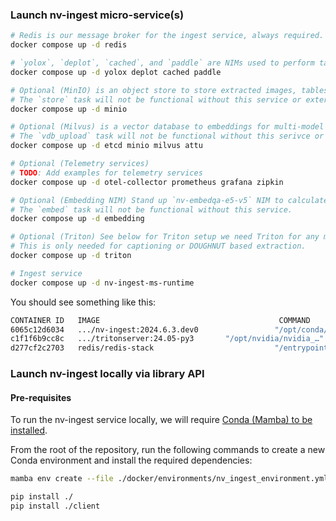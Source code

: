 <!--
SPDX-FileCopyrightText: Copyright (c) 2024, NVIDIA CORPORATION & AFFILIATES.
All rights reserved.
SPDX-License-Identifier: Apache-2.0
-->

### Launch nv-ingest micro-service(s)

```bash
# Redis is our message broker for the ingest service, always required.
docker compose up -d redis

# `yolox`, `deplot`, `cached`, and `paddle` are NIMs used to perform table and chart extraction.
docker compose up -d yolox deplot cached paddle

# Optional (MinIO) is an object store to store extracted images, tables, and charts, by default it is commented out in the docker compose file.
# The `store` task will not be functional without this service or external s3 compliant object store.
docker compose up -d minio

# Optional (Milvus) is a vector database to embeddings for multi-model extractions, by default it is commented out in the docker compose file.
# The `vdb_upload` task will not be functional without this serivce or external Milvus database.
docker compose up -d etcd minio milvus attu

# Optional (Telemetry services)
# TODO: Add examples for telemetry services
docker compose up -d otel-collector prometheus grafana zipkin

# Optional (Embedding NIM) Stand up `nv-embedqa-e5-v5` NIM to calculate embeddings for extracted content.
# The `embed` task will not be functional without this service.
docker compose up -d embedding

# Optional (Triton) See below for Triton setup we need Triton for any model inference
# This is only needed for captioning or DOUGHNUT based extraction.
docker compose up -d triton

# Ingest service
docker compose up -d nv-ingest-ms-runtime
```

You should see something like this:

```bash
CONTAINER ID   IMAGE                                        COMMAND                 CREATED        STATUS                PORTS                              NAMES
6065c12d6034   .../nv-ingest:2024.6.3.dev0                 "/opt/conda/bin/tini…"   6 hours ago    Up 6 hours                                               nv-ingest-ms-runtime-1
c1f1f6b9cc8c   .../tritonserver:24.05-py3       "/opt/nvidia/nvidia_…"   5 days ago     Up 8 hours            0.0.0.0:8000-8002->8000-8002/tcp   devin-nv-ingest-triton-1
d277cf2c2703   redis/redis-stack                           "/entrypoint.sh"         2 weeks ago    Up 8 hours            0.0.0.0:6379->6379/tcp, 8001/tcp   devin-nv-ingest-redis-1
```

### Launch nv-ingest locally via library API

#### Pre-requisites
To run the nv-ingest service locally, we will require [Conda (Mamba) to be installed](https://mamba.readthedocs.io/en/latest/installation/mamba-installation.html).

From the root of the repository, run the following commands to create a new Conda environment and install the required dependencies:
```bash
mamba env create --file ./docker/environments/nv_ingest_environment.yml --name nv_ingest_runtime

pip install ./
pip install ./client
```
